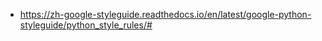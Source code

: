 - https://zh-google-styleguide.readthedocs.io/en/latest/google-python-styleguide/python_style_rules/#